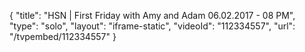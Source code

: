 {
    "title": "HSN | First Friday with Amy and Adam 06.02.2017 - 08 PM",
    "type": "solo",
    "layout": "iframe-static",
    "videoId": "112334557",
    "url": "\/tvpembed\/112334557"
}